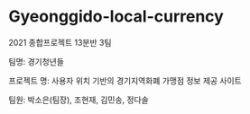 # Gyeonggido-local-currency

2021 종합프로젝트 13분반 3팀

팀명: 경기청년들

프로젝트 명: 사용자 위치 기반의 경기지역화폐 가맹점 정보 제공 사이트

팀원: 박소은(팀장), 조현재, 김민송, 정다솔
